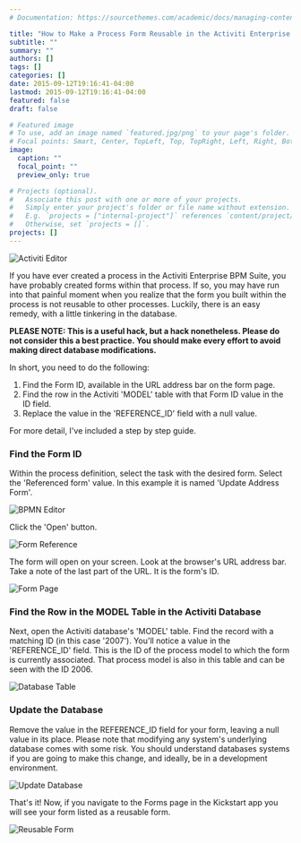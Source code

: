 ```yaml
---
# Documentation: https://sourcethemes.com/academic/docs/managing-content/

title: "How to Make a Process Form Reusable in the Activiti Enterprise BPM Suite"
subtitle: ""
summary: ""
authors: []
tags: []
categories: []
date: 2015-09-12T19:16:41-04:00
lastmod: 2015-09-12T19:16:41-04:00
featured: false
draft: false

# Featured image
# To use, add an image named `featured.jpg/png` to your page's folder.
# Focal points: Smart, Center, TopLeft, Top, TopRight, Left, Right, BottomLeft, Bottom, BottomRight.
image:
  caption: ""
  focal_point: ""
  preview_only: true

# Projects (optional).
#   Associate this post with one or more of your projects.
#   Simply enter your project's folder or file name without extension.
#   E.g. `projects = ["internal-project"]` references `content/project/deep-learning/index.md`.
#   Otherwise, set `projects = []`.
projects: []
---
```

![Activiti Editor](091415_0329_Howtomakeap1.jpg)

If you have ever created a process in the Activiti Enterprise BPM Suite, you have probably created forms within that process. If so, you may have run into that painful moment when you realize that the form you built within the process is not reusable to other processes. Luckily, there is an easy remedy, with a little tinkering in the database.

<strong>PLEASE NOTE: This is a useful hack, but a hack nonetheless. Please do not consider this a best practice.&nbsp;You should make every effort&nbsp;to avoid making direct database modifications.</strong>

In short, you need to do the following:
<ol>
 	<li>Find the Form ID, available in the URL address bar on the form page.</li>
 	<li>Find the row in the Activiti 'MODEL' table with that Form ID value in the ID field.</li>
 	<li>Replace the value in the 'REFERENCE_ID' field with a null value.</li>
</ol>
For more detail, I've included a step by step guide.
<h3>Find the Form ID</h3>
Within the process definition, select the task with the desired form. Select the 'Referenced form' value. In this example it is named 'Update Address Form'.

![BPMN Editor](091415_0329_Howtomakeap2.jpg)

Click the 'Open' button.

![Form Reference](091415_0329_Howtomakeap3.jpg)

The form will open on your screen. Look at the browser's URL address bar. Take a note of the last part of the URL. It is the form's ID.

![Form Page](Form-Page-medium-with-box.jpg)
<h3>Find the Row in the MODEL Table in the Activiti Database</h3>
Next, open the Activiti database's 'MODEL' table. Find the record with a matching ID (in this case '2007'). You'll notice a value in the 'REFERENCE_ID' field. This is the ID of the process model to which the form is currently associated. That process model is also in this table and can be seen with the ID 2006.

![Database Table](091415_0329_Howtomakeap5.jpg)
<h3>Update the Database</h3>
Remove the value in the REFERENCE_ID field for your form, leaving a null value in its place. Please note that modifying any system's underlying database comes with some risk. You should understand databases systems if you are going to make this change, and ideally, be in a development environment.

![Update Database](091415_0329_Howtomakeap6.jpg)

That's it! Now, if you navigate to the Forms page in the Kickstart app you will see your form listed as a reusable form.

![Reusable Form](091415_0329_Howtomakeap7.jpg)
